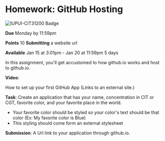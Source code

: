 # Homework: GitHub Hosting
![IUPUI-CIT31200 Badge](https://img.shields.io/badge/IUPUI-CIT31200-red "IUPUI CIT31200 Badge")

__Due__ Monday by 11:59pm 

__Points__ 10
__Submitting__ a website url

**Available** Jan 15 at 3:01pm - Jan 20 at 11:59pm 5 days

In this assignment, you'll get accustomed to how github.io works and host to github.io.

**Video**:

How to set up your first GitHub App (Links to an external site.)


**Task**: Create an application that has your name, concentration in CIT or CGT, favorite color, and your favorite place in the world.

- Your favorite color should be styled so your color's text should be that color (Ex: My favorite color is Blue)
- This styling should come form an external stylesheet

**Submission**: A Url link to your application through github.io. 